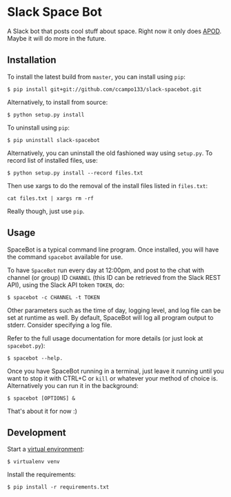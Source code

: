 # Slack Space Bot

A Slack bot that posts cool stuff about space. Right now it only does [APOD](http://apod.nasa.gov/apod/astropix.html). 
Maybe it will do more in the future.

## Installation

To install the latest build from `master`, you can install using `pip`:

    $ pip install git+git://github.com/ccampo133/slack-spacebot.git
    
Alternatively, to install from source:

    $ python setup.py install
    
To uninstall using `pip`:

    $ pip uninstall slack-spacebot
    
Alternatively, you can uninstall the old fashioned way using `setup.py`. To record list of installed files, use:
    
    $ python setup.py install --record files.txt

Then use xargs to do the removal of the install files listed in `files.txt`:
    
    cat files.txt | xargs rm -rf
    
Really though, just use `pip`.

## Usage

SpaceBot is a typical command line program. Once installed, you will have the command `spacebot` available for use. 

To have `SpaceBot` run every day at 12:00pm, and post to the chat with channel (or group) ID `CHANNEL` (this ID can be 
retrieved from the Slack REST API), using the Slack API token `TOKEN`, do:
 
    $ spacebot -c CHANNEL -t TOKEN

Other parameters such as the time of day, logging level, and log file can be set at runtime as well. By default, 
SpaceBot will log all program output to stderr. Consider specifying a log file.

Refer to the full usage documentation for more details (or just look at `spacebot.py`):

    $ spacebot --help.
   
Once you have SpaceBot running in a terminal, just leave it running until you want to stop it with CTRL+C or `kill` or
whatever your method of choice is. Alternatively you can run it in the background:

    $ spacebot [OPTIONS] &

That's about it for now :)

## Development

Start a [virtual environment](https://virtualenv.pypa.io/en/latest/): 

    $ virtualenv venv

Install the requirements:

    $ pip install -r requirements.txt
